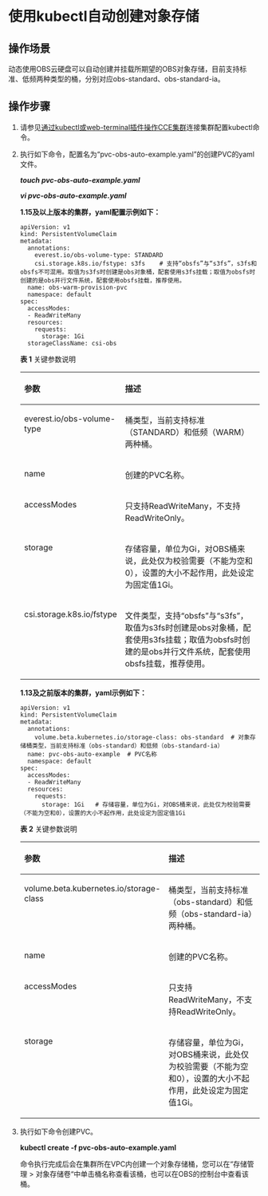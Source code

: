 # 使用kubectl自动创建对象存储<a name="cce_01_0266"></a>

## 操作场景<a name="section1062914713566"></a>

动态使用OBS云硬盘可以自动创建并挂载所期望的OBS对象存储，目前支持标准、低频两种类型的桶，分别对应obs-standard、obs-standard-ia。

## 操作步骤<a name="section1530655595611"></a>

1.  请参见[通过kubectl或web-terminal插件操作CCE集群](通过kubectl或web-terminal插件操作CCE集群.md)连接集群配置kubectl命令。
2.  执行如下命令，配置名为“pvc-obs-auto-example.yaml”的创建PVC的yaml文件。

    **_touch pvc-obs-auto-example.yaml_**

    **_vi pvc-obs-auto-example.yaml_**

    **1.15及以上版本的集群，yaml配置示例如下：**

    ```
    apiVersion: v1
    kind: PersistentVolumeClaim
    metadata:
      annotations:
        everest.io/obs-volume-type: STANDARD
        csi.storage.k8s.io/fstype: s3fs    # 支持“obsfs”与“s3fs”，s3fs和obsfs不可混用。取值为s3fs时创建是obs对象桶，配套使用s3fs挂载；取值为obsfs时创建的是obs并行文件系统，配套使用obsfs挂载，推荐使用。
      name: obs-warm-provision-pvc
      namespace: default
    spec:
      accessModes:
      - ReadWriteMany
      resources:
        requests:
          storage: 1Gi
      storageClassName: csi-obs
    ```

    **表 1**  关键参数说明

    <a name="table14312339123018"></a>
    <table><thead align="left"><tr id="row8312153953015"><th class="cellrowborder" valign="top" width="35.346820809248555%" id="mcps1.2.3.1.1"><p id="p11312143923015"><a name="p11312143923015"></a><a name="p11312143923015"></a>参数</p>
    </th>
    <th class="cellrowborder" valign="top" width="64.65317919075144%" id="mcps1.2.3.1.2"><p id="p13313153914304"><a name="p13313153914304"></a><a name="p13313153914304"></a>描述</p>
    </th>
    </tr>
    </thead>
    <tbody><tr id="row1031311395306"><td class="cellrowborder" valign="top" width="35.346820809248555%" headers="mcps1.2.3.1.1 "><p id="p10313203914303"><a name="p10313203914303"></a><a name="p10313203914303"></a>everest.io/obs-volume-type</p>
    </td>
    <td class="cellrowborder" valign="top" width="64.65317919075144%" headers="mcps1.2.3.1.2 "><p id="p2313133916301"><a name="p2313133916301"></a><a name="p2313133916301"></a>桶类型，当前支持标准（STANDARD）和低频（WARM）两种桶。</p>
    </td>
    </tr>
    <tr id="row731393993011"><td class="cellrowborder" valign="top" width="35.346820809248555%" headers="mcps1.2.3.1.1 "><p id="p143141539123014"><a name="p143141539123014"></a><a name="p143141539123014"></a>name</p>
    </td>
    <td class="cellrowborder" valign="top" width="64.65317919075144%" headers="mcps1.2.3.1.2 "><p id="p1231423983016"><a name="p1231423983016"></a><a name="p1231423983016"></a>创建的PVC名称。</p>
    </td>
    </tr>
    <tr id="row33147398308"><td class="cellrowborder" valign="top" width="35.346820809248555%" headers="mcps1.2.3.1.1 "><p id="p18314439163011"><a name="p18314439163011"></a><a name="p18314439163011"></a>accessModes</p>
    </td>
    <td class="cellrowborder" valign="top" width="64.65317919075144%" headers="mcps1.2.3.1.2 "><p id="p20314183973011"><a name="p20314183973011"></a><a name="p20314183973011"></a>只支持ReadWriteMany，不支持ReadWriteOnly。</p>
    </td>
    </tr>
    <tr id="row1928842193316"><td class="cellrowborder" valign="top" width="35.346820809248555%" headers="mcps1.2.3.1.1 "><p id="p522572143315"><a name="p522572143315"></a><a name="p522572143315"></a>storage</p>
    </td>
    <td class="cellrowborder" valign="top" width="64.65317919075144%" headers="mcps1.2.3.1.2 "><p id="p22266211339"><a name="p22266211339"></a><a name="p22266211339"></a>存储容量，单位为Gi，对OBS桶来说，此处仅为校验需要（不能为空和0），设置的大小不起作用，此处设定为固定值1Gi。</p>
    </td>
    </tr>
    <tr id="row4282162123317"><td class="cellrowborder" valign="top" width="35.346820809248555%" headers="mcps1.2.3.1.1 "><p id="p626403123418"><a name="p626403123418"></a><a name="p626403123418"></a>csi.storage.k8s.io/fstype</p>
    </td>
    <td class="cellrowborder" valign="top" width="64.65317919075144%" headers="mcps1.2.3.1.2 "><p id="p122742123318"><a name="p122742123318"></a><a name="p122742123318"></a>文件类型，支持“obsfs”与“s3fs”，取值为s3fs时创建是obs对象桶，配套使用s3fs挂载；取值为obsfs时创建的是obs并行文件系统，配套使用obsfs挂载，推荐使用。</p>
    </td>
    </tr>
    </tbody>
    </table>

    **1.13及之前版本的集群，yaml示例如下：**

    ```
    apiVersion: v1 
    kind: PersistentVolumeClaim 
    metadata: 
      annotations: 
        volume.beta.kubernetes.io/storage-class: obs-standard  # 对象存储桶类型，当前支持标准（obs-standard）和低频（obs-standard-ia）
      name: pvc-obs-auto-example  # PVC名称
      namespace: default 
    spec: 
      accessModes: 
      - ReadWriteMany 
      resources: 
        requests: 
          storage: 1Gi   # 存储容量，单位为Gi，对OBS桶来说，此处仅为校验需要（不能为空和0），设置的大小不起作用，此处设定为固定值1Gi
    ```

    **表 2**  关键参数说明

    <a name="table1897325023619"></a>
    <table><thead align="left"><tr id="row2973195019365"><th class="cellrowborder" valign="top" width="35.810243492863144%" id="mcps1.2.3.1.1"><p id="p1973155063611"><a name="p1973155063611"></a><a name="p1973155063611"></a>参数</p>
    </th>
    <th class="cellrowborder" valign="top" width="64.18975650713686%" id="mcps1.2.3.1.2"><p id="p139741150123614"><a name="p139741150123614"></a><a name="p139741150123614"></a>描述</p>
    </th>
    </tr>
    </thead>
    <tbody><tr id="row3974350153618"><td class="cellrowborder" valign="top" width="35.810243492863144%" headers="mcps1.2.3.1.1 "><p id="p2974155083619"><a name="p2974155083619"></a><a name="p2974155083619"></a>volume.beta.kubernetes.io/storage-class</p>
    </td>
    <td class="cellrowborder" valign="top" width="64.18975650713686%" headers="mcps1.2.3.1.2 "><p id="p1497425012362"><a name="p1497425012362"></a><a name="p1497425012362"></a>桶类型，当前支持标准（obs-standard）和低频（obs-standard-ia）两种桶。</p>
    </td>
    </tr>
    <tr id="row2974950133612"><td class="cellrowborder" valign="top" width="35.810243492863144%" headers="mcps1.2.3.1.1 "><p id="p1497565093618"><a name="p1497565093618"></a><a name="p1497565093618"></a>name</p>
    </td>
    <td class="cellrowborder" valign="top" width="64.18975650713686%" headers="mcps1.2.3.1.2 "><p id="p1975145003618"><a name="p1975145003618"></a><a name="p1975145003618"></a>创建的PVC名称。</p>
    </td>
    </tr>
    <tr id="row12975850123614"><td class="cellrowborder" valign="top" width="35.810243492863144%" headers="mcps1.2.3.1.1 "><p id="p17975150193613"><a name="p17975150193613"></a><a name="p17975150193613"></a>accessModes</p>
    </td>
    <td class="cellrowborder" valign="top" width="64.18975650713686%" headers="mcps1.2.3.1.2 "><p id="p10975150173615"><a name="p10975150173615"></a><a name="p10975150173615"></a>只支持ReadWriteMany，不支持ReadWriteOnly。</p>
    </td>
    </tr>
    <tr id="row169751506362"><td class="cellrowborder" valign="top" width="35.810243492863144%" headers="mcps1.2.3.1.1 "><p id="p109751750123619"><a name="p109751750123619"></a><a name="p109751750123619"></a>storage</p>
    </td>
    <td class="cellrowborder" valign="top" width="64.18975650713686%" headers="mcps1.2.3.1.2 "><p id="p119761450113614"><a name="p119761450113614"></a><a name="p119761450113614"></a>存储容量，单位为Gi，对OBS桶来说，此处仅为校验需要（不能为空和0），设置的大小不起作用，此处设定为固定值1Gi。</p>
    </td>
    </tr>
    </tbody>
    </table>

3.  执行如下命令创建PVC。

    **kubectl create -f pvc-obs-auto-example.yaml**

    命令执行完成后会在集群所在VPC内创建一个对象存储桶，您可以在“存储管理 \> 对象存储卷“中单击桶名称查看该桶，也可以在OBS的控制台中查看该桶。


